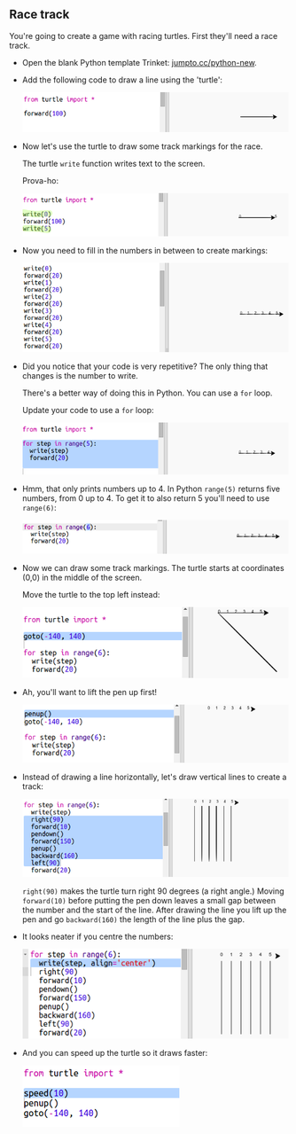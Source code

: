 ## Race track

You're going to create a game with racing turtles. First they'll need a race track.

+ Open the blank Python template Trinket: <a href="http://jumpto.cc/python-new" target="_blank">jumpto.cc/python-new</a>.

+ Add the following code to draw a line using the 'turtle':
    
    ![captura de pantalla](images/race-forward.png)

+ Now let's use the turtle to draw some track markings for the race.
    
    The turtle `write` function writes text to the screen.
    
    Prova-ho:
    
    ![captura de pantalla](images/race-markings1.png)

+ Now you need to fill in the numbers in between to create markings:
    
    ![captura de pantalla](images/race-markings2.png)

+ Did you notice that your code is very repetitive? The only thing that changes is the number to write.
    
    There's a better way of doing this in Python. You can use a `for` loop.
    
    Update your code to use a `for` loop:
    
    ![captura de pantalla](images/race-for.png)

+ Hmm, that only prints numbers up to 4. In Python `range(5)` returns five numbers, from 0 up to 4. To get it to also return 5 you'll need to use `range(6)`:
    
    ![captura de pantalla](images/race-range.png)

+ Now we can draw some track markings. The turtle starts at coordinates (0,0) in the middle of the screen.
    
    Move the turtle to the top left instead:
    
    ![captura de pantalla](images/race-goto.png)

+ Ah, you'll want to lift the pen up first!
    
    ![captura de pantalla](images/race-penup.png)

+ Instead of drawing a line horizontally, let's draw vertical lines to create a track:
    
    ![captura de pantalla](images/race-lines.png)
    
    `right(90)` makes the turtle turn right 90 degrees (a right angle.) Moving `forward(10)` before putting the pen down leaves a small gap between the number and the start of the line. After drawing the line you lift up the pen and go `backward(160)` the length of the line plus the gap.

+ It looks neater if you centre the numbers:
    
    ![captura de pantalla](images/race-center.png)

+ And you can speed up the turtle so it draws faster:
    
    ![captura de pantalla](images/race-speed.png)